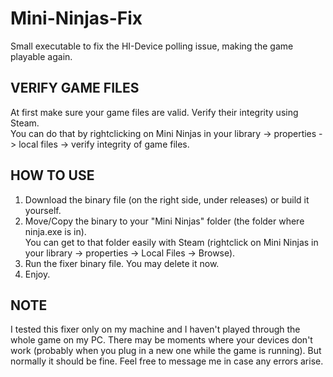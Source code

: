 # Mini-Ninjas-Fix
Small executable to fix the HI-Device polling issue, making the game playable again.

## VERIFY GAME FILES
At first make sure your game files are valid. Verify their integrity using Steam. <br>
You can do that by rightclicking on Mini Ninjas in your library -> properties -> local files -> verify integrity of game files.

## HOW TO USE
<ol>
  <li>Download the binary file (on the right side, under releases) or build it yourself.</li>
  <li>Move/Copy the binary to your "Mini Ninjas" folder (the folder where ninja.exe is in).<br>You can get to that folder easily with Steam (rightclick on Mini Ninjas in your library -> properties -> Local Files -> Browse).</li>
  <li>Run the fixer binary file. You may delete it now.</li>
  <li>Enjoy.</li>
</ol>

## NOTE
I tested this fixer only on my machine and I haven't played through the whole game on my PC. There may be moments where your devices don't work (probably when you plug in a new one while the game is running). But normally it should be fine. Feel free to message me in case any errors arise.
